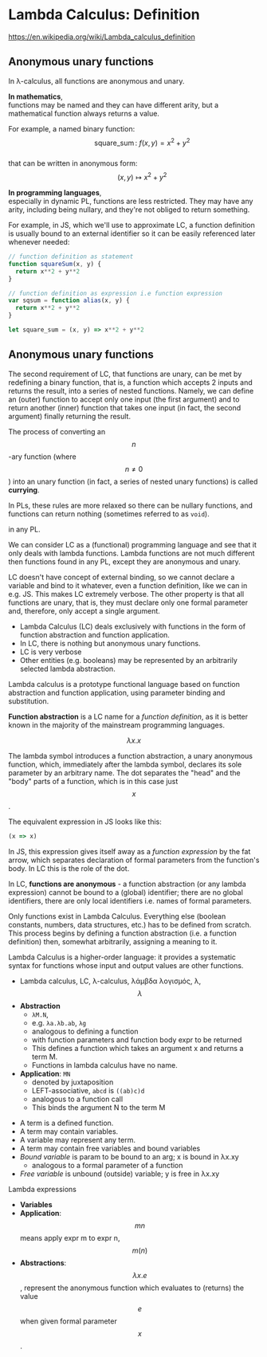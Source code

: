 # Lambda Calculus: Definition

https://en.wikipedia.org/wiki/Lambda_calculus_definition

## Anonymous unary functions

In λ-calculus, all functions are anonymous and unary.

**In mathematics**,    
functions may be named and they can have different arity, but a mathematical function always returns a value. 

For example, a named binary function:    
$$\quad \quad \operatorname{square\_sum}: \ f(x,y) = x^{2} + y^{2}$$    
that can be written in anonymous form:    
$$\quad \quad (x,y) \mapsto x^2 + y^2$$

**In programming languages**,    
especially in dynamic PL, functions are less restricted. They may have any arity, including being nullary, and they're not obliged to return something.

For example, in JS, which we'll use to approximate LC, a function definition is usually bound to an external identifier so it can be easily referenced later whenever needed:

```js
// function definition as statement
function squareSum(x, y) {
  return x**2 + y**2
}

// function definition as expression i.e function expression
var sqsum = function alias(x, y) {
  return x**2 + y**2
}
```



```js
let square_sum = (x, y) => x**2 + y**2
```



## Anonymous unary functions

The second requirement of LC, that functions are unary, can be met by redefining a binary function, that is, a function which accepts 2 inputs and returns the result, into a series of nested functions. Namely, we can define an (outer) function to accept only one input (the first argument) and to return another (inner) function that takes one input (in fact, the second argument) finally returning the result.

The process of converting an $$n$$-ary function (where $$n\neq 0$$) into an unary function (in fact, a series of nested unary functions) is called **currying**.



In PLs, these rules are more relaxed so there can be nullary functions, and functions can return nothing (sometimes referred to as `void`).


 in any PL. 




We can consider LC as a (functional) programming language and see that it only deals with lambda functions. Lambda functions are not much different then functions found in any PL, except they are anonymous and unary.

LC doesn't have concept of external binding, so we cannot declare a variable and bind to it whatever, even a function definition, like we can in e.g. JS. This makes LC extremely verbose. The other property is that all functions are unary, that is, they must declare only one formal parameter and, therefore, only accept a single argument.




- Lambda Calculus (LC) deals exclusively with functions in the form of function abstraction and function application.
- In LC, there is nothing but anonymous unary functions.
- LC is very verbose
- Other entities (e.g. booleans) may be represented by an arbitrarily selected lambda abstraction. 


Lambda calculus is a prototype functional language based on function abstraction and function application, using parameter binding and substitution.

**Function abstraction** is a LC name for a *function definition*, as it is better known in the majority of the mainstream programming languages.

$$\displaystyle \lambda x.x$$

The lambda symbol introduces a function abstraction, a unary anonymous function, which, immediately after the lambda symbol, declares its sole parameter by an arbitrary name. The dot separates the "head" and the "body" parts of a function, which is in this case just $$x$$.

The equivalent expression in JS looks like this:

```js
(x => x)
```

In JS, this expression gives itself away as a *function expression* by the fat arrow, which separates declaration of formal parameters from the function's body. In LC this is the role of the dot.


In LC, **functions are anonymous** - a function abstraction (or any lambda expression) cannot be bound to a (global) identifier; there are no global identifiers, there are only local identifiers i.e. names of formal parameters.





Only functions exist in Lambda Calculus. Everything else (boolean constants, numbers, data structures, etc.) has to be defined from scratch. This process begins by defining a function abstraction (i.e. a function definition) then, somewhat arbitrarily, assigning a meaning to it.

Lambda Calculus is a higher-order language: it provides a systematic syntax for functions whose input and output values are other functions.


* Lambda calculus, LC, λ-calculus, λάμβδα λογισμός, λ, $$\lambda$$
* **Abstraction**
  - `λM.N`, 
  - e.g. `λa.λb.ab`, `λg`
  - analogous to defining a function
  - with function parameters and function body expr to be returned
  - This defines a function which takes an argument x and returns a term M.
  - Functions in lambda calculus have no name.
* **Application**: `MN`
  - denoted by juxtaposition
  - LEFT-associative, `abcd` is `((ab)c)d`
  - analogous to a function call
  - This binds the argument N to the term M
- A term is a defined function.
- A term may contain variables.
- A variable may represent any term.
- A term may contain free variables and bound variables
- *Bound variable* is param to be bound to an arg; x is bound in λx.xy
  - analogous to a formal parameter of a function
- *Free variable* is unbound (outside) variable; y is free in λx.xy

Lambda expressions
- **Variables**
- **Application**: $$mn$$ means apply expr m to expr n, $$m(n)$$
- **Abstractions**: $$\lambda x.e$$, represent the anonymous function which evaluates to (returns) the value $$e$$ when given formal parameter $$x$$.
